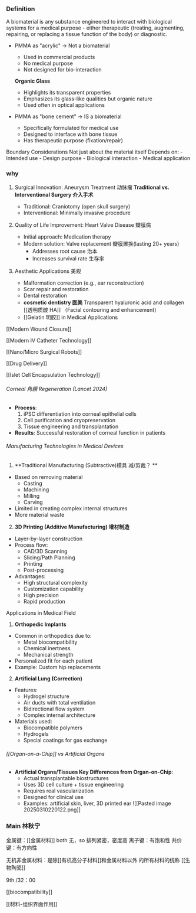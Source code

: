 ### Definition

A biomaterial is any substance engineered to interact with biological systems for a medical purpose - either therapeutic (treating, augmenting, repairing, or replacing a tissue function of the body) or diagnostic.

- PMMA as "acrylic" → Not a biomaterial
    - Used in commercial products
    - No medical purpose
    - Not designed for bio-interaction
	
	**Organic Glass**
	- Highlights its transparent properties
	- Emphasizes its glass-like qualities but organic nature
	- Used often in optical applications

- PMMA as "bone cement" → IS a biomaterial
    - Specifically formulated for medical use
    - Designed to interface with bone tissue
    - Has therapeutic purpose (fixation/repair)

Boundary Considerations
Not just about the material itself
Depends on:
    - Intended use
    - Design purpose
    - Biological interaction
    - Medical application
### why
 1. Surgical Innovation: Aneurysm Treatment 动脉瘤
	**Traditional vs. Interventional Surgery 介入手术**
    - Traditional: Craniotomy (open skull surgery)
    - Interventional: Minimally invasive procedure

2. Quality of Life Improvement: Heart Valve Disease 瓣膜病
    - Initial approach: Medication therapy
    - Modern solution: Valve replacement 瓣膜置换(lasting 20+ years)
        - Addresses root cause 治本
        - Increases survival rate 生存率

3. Aesthetic Applications 美观 
	- Malformation correction (e.g., ear reconstruction)
	- Scar repair and restoration
    - Dental restoration 
    - **cosmetic dentistry 医美**
	    Transparent hyaluronic acid and collagen [[透明质酸 HA]]
		（Facial contouring and enhancement）
	- [[Gelatin 明胶]] in Medical Applications


[[Modern Wound Closure]]

[[Modern IV Catheter Technology]]

[[Nano/Micro Surgical Robots]]

[[Drug Delivery]]

[[Islet Cell Encapsulation Technology]]

###### Corneal 角膜 Regeneration (Lancet 2024)

- **Process**:
    1. iPSC differentiation into corneal epithelial cells
    2. Cell purification and cryopreservation
    3. Tissue engineering and transplantation
- **Results**: Successful restoration of corneal function in patients



###### Manufacturing Technologies in Medical Devices

1. **Traditional Manufacturing (Subtractive)模具 减/剪裁？ **
- Based on removing material
    - Casting
    - Machining
    - Milling
    - Carving
- Limited in creating complex internal structures
- More material waste

2. **3D Printing (Additive Manufacturing) 增材制造** 
- Layer-by-layer construction
- Process flow:
    - CAD/3D Scanning
    - Slicing/Path Planning
    - Printing
    - Post-processing
- Advantages:
    - High structural complexity
    - Customization capability
    - High precision
    - Rapid production

Applications in Medical Field
1. **Orthopedic Implants**
- Common in orthopedics due to:
    - Metal biocompatibility
    - Chemical inertness
    - Mechanical strength
- Personalized fit for each patient
- Example: Custom hip replacements

2. **Artificial Lung (Correction)**
- Features:
    - Hydrogel structure
    - Air ducts with total ventilation
    - Bidirectional flow system
    - Complex internal architecture
- Materials used:
    - Biocompatible polymers
    - Hydrogels
    - Special coatings for gas exchange

###### [[Organ-on-a-Chip]] vs Artificial Organs
- **Artificial Organs/Tissues Key Differences from Organ-on-Chip**:
    - Actual transplantable biostructures
    - Uses 3D cell culture + tissue engineering
    - Requires real vascularization
    - Designed for clinical use
    - Examples: artificial skin, liver, 3D printed ear
![[Pasted image 20250310220122.png]]

### Main 林秋宁

金属键：[[金属材料]]  both 无，so 排列紧密，密度高
离子键：有饱和性
共价键：有方向性

无机非金属材料：是除[[有机高分子材料]]和金属材料以外 的所有材料的统称
	[[生物陶瓷]]

9th /32：00


[[biocompatibility]]

[[材料-组织界面作用]]